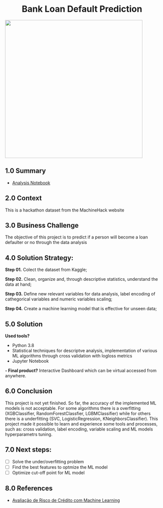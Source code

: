 <h1 align="center"> Bank Loan Default Prediction </h1> 
<img align="center"  height="450" width="450" src="https://media.istockphoto.com/vectors/default-vector-id1150806061?k=20&m=1150806061&s=612x612&w=0&h=qd1FbSpVAw2DoKDkwiRQf70qOVAlkmHuHm886r1K340=" >


## 1.0 Summary

- [Analysis Notebook](https://github.com/lhtreis/House_Rocket/blob/main/House%20Rocket.ipynb)

## 2.0 Context

<p> This is a hackathon dataset from the MachineHack website
 
## 3.0 Business Challenge

<p> The objective of this project is to predict if a person will become a loan defaulter or no through the data analysis 
  
## 4.0   Solution Strategy:

<b>Step 01.</b> Colect the dataset from Kaggle;

<b>Step 02.</b> Clean, organize and, through descriptive statistics, understand the data at hand;

<b>Step 03.</b> Define new relevant variables for data analysis, label encoding of cathegorical variables and numeric variables scaling;

<b>Step 04.</b> Create a machine learning model that is effective for unseen data;

## 5.0 Solution 

<b>Used tools?</b>
- Python 3.8
 - Statistical techniques for descriptve analysis, implementation of various ML algorithms through cross validation with logloss metrics 
- Jupyter Notebook

<b>- Final product?</b>
Interactive Dashboard which can be virtual accessed from anywhere.

## 6.0 Conclusion

This project is not yet finished. So far, the accuracy of the implemented ML models is not acceptable. For some algorithms there is a overfitting (XGBClassifier, RandomForestClassfier, LGBMClassifier) while for others there is a underfitting (SVC, LogisticRegression, KNeighborsClassifier). 
This project made it possible to learn and experience some tools and processes, such as: cross validation, label encoding, variable scaling and ML models hyperparametrs tuning.

## 7.0 Next steps:

- [ ] Solve the under/overfitting problem
- [ ] Find the best features to optmize the ML model
- [ ] Optimize cut-off point for ML model
  
## 8.0  References

- [Avaliação de Risco de Crédito com Machine Learning](https://medium.com/data-hackers/avalia%C3%A7%C3%A3o-de-risco-de-cr%C3%A9dito-com-machine-learning-3b1dc4d29d5f) 

